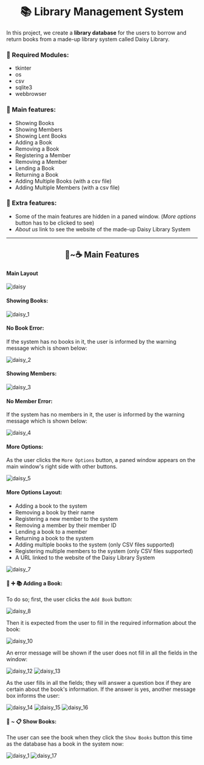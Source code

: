 <h1 align='center'> 📚 Library Management System </h1>

In this project, we create a **library database** for the users to borrow and return books from a made-up library system called Daisy Library. 

### 📌 Required Modules:
* tkinter
* os
* csv
* sqlite3
* webbrowser

### 📌 Main features:

* Showing Books
* Showing Members
* Showing Lent Books
* Adding a Book
* Removing a Book
* Registering a Member
* Removing a Member
* Lending a Book
* Returning a Book
* Adding Multiple Books (with a csv file)
* Adding Multiple Members (with a csv file)

### 📌 Extra features:

* Some of the main features are hidden in a paned window. (*More options* button has to be clicked to see)
* *About us* link to see the website of the made-up Daisy Library System

<hr>

<h2 align='center' > 📖~☕ Main Features  </h2>

#### Main Layout

![daisy](https://github.com/Trigenaris/library-management-system/assets/122381599/4b95f2dc-6985-49c0-b1a3-794cf16d6a26)

#### Showing Books:

![daisy_1](https://github.com/Trigenaris/library-management-system/assets/122381599/de3d186b-80d7-4e80-a8db-5f6efa7d1e52)

#### No Book Error:

If the system has no books in it, the user is informed by the warning message which is shown below:

![daisy_2](https://github.com/Trigenaris/library-management-system/assets/122381599/42429456-cd6a-49cf-80cd-d62757421cbc)

#### Showing Members:

![daisy_3](https://github.com/Trigenaris/library-management-system/assets/122381599/2e9e2856-0662-4498-9971-1fcbb6d23be7)

#### No Member Error:

If the system has no members in it, the user is informed by the warning message which is shown below:

![daisy_4](https://github.com/Trigenaris/library-management-system/assets/122381599/a75002aa-debb-46a3-8bf2-27846702ab3b)

#### More Options: 

As the user clicks the `More Options` button, a paned window appears on the main window's right side with other buttons.

![daisy_5](https://github.com/Trigenaris/library-management-system/assets/122381599/f0a7055d-cee7-4531-ad9b-89bf116e0eaf)

#### More Options Layout:

* Adding a book to the system
* Removing a book by their name
* Registering a new member to the system
* Removing a member by their member ID
* Lending a book to a member
* Returning a book to the system
* Adding multiple books to the system (only CSV files supported)
* Registering multiple members to the system (only CSV files supported)
* A URL linked to the website of the Daisy Library System

![daisy_7](https://github.com/Trigenaris/library-management-system/assets/122381599/b299e837-193f-46c1-b176-cf7742f8a5e4)

#### 📘 ➕ 📚 Adding a Book:

To do so; first, the user clicks the `Add Book` button:

![daisy_8](https://github.com/Trigenaris/library-management-system/assets/122381599/8bcf2d7b-7079-4990-b798-8a1ff0f45e05)

Then it is expected from the user to fill in the required information about the book:

![daisy_10](https://github.com/Trigenaris/library-management-system/assets/122381599/0fd7cbb6-b2d1-41f4-970c-ed2422bdd438)

An error message will be shown if the user does not fill in all the fields in the window:

![daisy_12](https://github.com/Trigenaris/library-management-system/assets/122381599/9e1740b6-da62-42d9-9e21-c53e9e79c6d4)
![daisy_13](https://github.com/Trigenaris/library-management-system/assets/122381599/f4ace495-aff3-45ae-a2ca-dfbd5e315d3e)

As the user fills in all the fields; they will answer a question box if they are certain about the book's information. If the answer is yes, another message box informs the user:

![daisy_14](https://github.com/Trigenaris/library-management-system/assets/122381599/623a2214-df61-422c-9e9d-77087bc10823)
![daisy_15](https://github.com/Trigenaris/library-management-system/assets/122381599/964d6aca-717f-40b6-be23-a8edc2569a0b)
![daisy_16](https://github.com/Trigenaris/library-management-system/assets/122381599/833669f9-284b-44fa-af9a-5db50373ce4a)

#### 📖 ~ 📋 Show Books:

The user can see the book when they click the `Show Books` button this time as the database has a book in the system now:

![daisy_1](https://github.com/Trigenaris/library-management-system/assets/122381599/5cb26333-c9cd-4a16-acd6-945de6950120)
![daisy_17](https://github.com/Trigenaris/library-management-system/assets/122381599/7c474023-7ac4-40e8-9405-1d9a8f600370)








